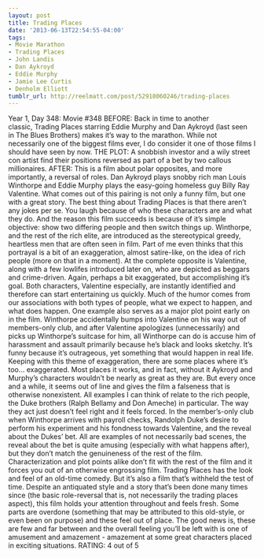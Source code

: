 ```yaml
---
layout: post
title: Trading Places
date: '2013-06-13T22:54:55-04:00'
tags:
- Movie Marathon
- Trading Places
- John Landis
- Dan Aykroyd
- Eddie Murphy
- Jamie Lee Curtis
- Denholm Elliott
tumblr_url: http://reelmatt.com/post/52918060246/trading-places
---
```



Year 1, Day 348: Movie #348
BEFORE: Back in time to another classic, Trading Places starring Eddie Murphy and Dan Aykroyd (last seen in The Blues Brothers) makes it’s way to the marathon. While not necessarily one of the biggest films ever, I do consider it one of those films I should have seen by now.
THE PLOT: A snobbish investor and a wily street con artist find their positions reversed as part of a bet by two callous millionaires.
AFTER: This is a film about polar opposites, and more importantly, a reversal of roles. Dan Aykroyd plays snobby rich man Louis Winthorpe and Eddie Murphy plays the easy-going homeless guy Billy Ray Valentine. What comes out of this pairing is not only a funny film, but one with a great story.
The best thing about Trading Places is that there aren’t any jokes per se. You laugh because of who these characters are and what they do. And the reason this film succeeds is because of it’s simple objective: show two differing people and then switch things up. Winthorpe, and the rest of the rich elite, are introduced as the stereotypical greedy, heartless men that are often seen in film. Part of me even thinks that this portrayal is a bit of an exaggeration, almost satire-like, on the idea of rich people (more on that in a moment). At the complete opposite is Valentine, along with a few lowlifes introduced later on, who are depicted as beggars and crime-driven. Again, perhaps a bit exaggerated, but accomplishing it’s goal. Both characters, Valentine especially, are instantly identified and therefore can start entertaining us quickly. Much of the humor comes from our associations with both types of people, what we expect to happen, and what does happen. One example also serves as a major plot point early on in the film. Winthorpe accidentally bumps into Valentine on his way out of members-only club, and after Valentine apologizes (unnecessarily) and picks up Winthorpe’s suitcase for him, all Winthorpe can do is accuse him of harassment and assault primarily because he’s black and looks sketchy. It’s funny because it’s outrageous, yet something that would happen in real life.
Keeping with this theme of exaggeration, there are some places where it’s too… exaggerated. Most places it works, and in fact, without it Aykroyd and Murphy’s characters wouldn’t be nearly as great as they are. But every once and a while, it seems out of line and gives the film a falseness that is otherwise nonexistent. All examples I can think of relate to the rich people, the Duke brothers (Ralph Bellamy and Don Ameche) in particular. The way they act just doesn’t feel right and it feels forced. In the member’s-only club when Winthorpe arrives with payroll checks, Randolph Duke’s desire to perform his experiment and his fondness towards Valentine, and the reveal about the Dukes’ bet. All are examples of not necessarily bad scenes, the reveal about the bet is quite amusing (especially with what happens after), but they don’t match the genuineness of the rest of the film. Characterization and plot points alike don’t fit with the rest of the film and it forces you out of an otherwise engrossing film.
Trading Places has the look and feel of an old-time comedy. But it’s also a film that’s withheld the test of time. Despite an antiquated style and a story that’s been done many times since (the basic role-reversal that is, not necessarily the trading places aspect), this film holds your attention throughout and feels fresh. Some parts are overdone (something that may be attributed to this old-style, or even been on purpose) and these feel out of place. The good news is, these are few and far between and the overall feeling you’ll be left with is one of amusement and amazement - amazement at some great characters placed in exciting situations.
RATING: 4 out of 5
